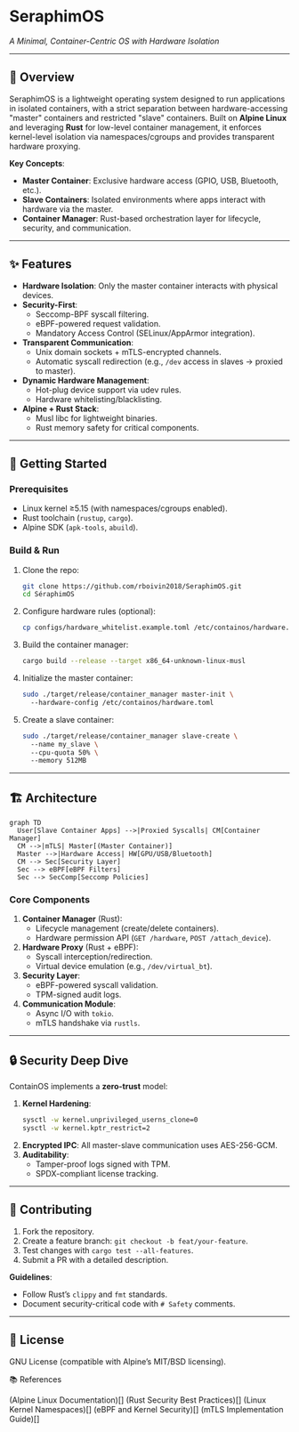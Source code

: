# SeraphimOS  
*A Minimal, Container-Centric OS with Hardware Isolation*  

---

## 📖 Overview  
SeraphimOS is a lightweight operating system designed to run applications in isolated containers, with a strict separation between hardware-accessing "master" containers and restricted "slave" containers. Built on **Alpine Linux** and leveraging **Rust** for low-level container management, it enforces kernel-level isolation via namespaces/cgroups and provides transparent hardware proxying.  

**Key Concepts**:  
- **Master Container**: Exclusive hardware access (GPIO, USB, Bluetooth, etc.).  
- **Slave Containers**: Isolated environments where apps interact with hardware via the master.  
- **Container Manager**: Rust-based orchestration layer for lifecycle, security, and communication.  

---

## ✨ Features  
- **Hardware Isolation**: Only the master container interacts with physical devices.  
- **Security-First**:  
  - Seccomp-BPF syscall filtering.  
  - eBPF-powered request validation.  
  - Mandatory Access Control (SELinux/AppArmor integration).  
- **Transparent Communication**:  
  - Unix domain sockets + mTLS-encrypted channels.  
  - Automatic syscall redirection (e.g., `/dev` access in slaves → proxied to master).  
- **Dynamic Hardware Management**:  
  - Hot-plug device support via udev rules.  
  - Hardware whitelisting/blacklisting.  
- **Alpine + Rust Stack**:  
  - Musl libc for lightweight binaries.  
  - Rust memory safety for critical components.  

---

## 🚀 Getting Started  

### Prerequisites  
- Linux kernel ≥5.15 (with namespaces/cgroups enabled).  
- Rust toolchain (`rustup`, `cargo`).  
- Alpine SDK (`apk-tools`, `abuild`).  

### Build & Run  
1. Clone the repo:  
   ```bash  
   git clone https://github.com/rboivin2018/SeraphimOS.git  
   cd SéraphimOS
   ```  

2. Configure hardware rules (optional):  
   ```bash  
   cp configs/hardware_whitelist.example.toml /etc/containos/hardware.toml  
   ```  

3. Build the container manager:  
   ```bash  
   cargo build --release --target x86_64-unknown-linux-musl  
   ```  

4. Initialize the master container:  
   ```bash  
   sudo ./target/release/container_manager master-init \  
     --hardware-config /etc/containos/hardware.toml  
   ```  

5. Create a slave container:  
   ```bash  
   sudo ./target/release/container_manager slave-create \  
     --name my_slave \  
     --cpu-quota 50% \  
     --memory 512MB  
   ```  

---

## 🏗️ Architecture  
```mermaid  
graph TD  
  User[Slave Container Apps] -->|Proxied Syscalls| CM[Container Manager]  
  CM -->|mTLS| Master[(Master Container)]  
  Master -->|Hardware Access| HW[GPU/USB/Bluetooth]  
  CM --> Sec[Security Layer]  
  Sec --> eBPF[eBPF Filters]  
  Sec --> SecComp[Seccomp Policies]  
```  

### Core Components  
1. **Container Manager** (Rust):  
   - Lifecycle management (create/delete containers).  
   - Hardware permission API (`GET /hardware`, `POST /attach_device`).  
2. **Hardware Proxy** (Rust + eBPF):  
   - Syscall interception/redirection.  
   - Virtual device emulation (e.g., `/dev/virtual_bt`).  
3. **Security Layer**:  
   - eBPF-powered syscall validation.  
   - TPM-signed audit logs.  
4. **Communication Module**:  
   - Async I/O with `tokio`.  
   - mTLS handshake via `rustls`.  

---

## 🔒 Security Deep Dive  
ContainOS implements a **zero-trust** model:  
1. **Kernel Hardening**:  
   ```bash  
   sysctl -w kernel.unprivileged_userns_clone=0  
   sysctl -w kernel.kptr_restrict=2  
   ```  
2. **Encrypted IPC**: All master-slave communication uses AES-256-GCM.  
3. **Auditability**:  
   - Tamper-proof logs signed with TPM.  
   - SPDX-compliant license tracking.  

---

## 🤝 Contributing  
1. Fork the repository.  
2. Create a feature branch: `git checkout -b feat/your-feature`.  
3. Test changes with `cargo test --all-features`.  
4. Submit a PR with a detailed description.  

**Guidelines**:  
- Follow Rust’s `clippy` and `fmt` standards.  
- Document security-critical code with `# Safety` comments.  

---

## 📜 License  
GNU License  (compatible with Alpine’s MIT/BSD licensing).

📚 References

(Alpine Linux Documentation)[]
(Rust Security Best Practices)[]
(Linux Kernel Namespaces)[]
(eBPF and Kernel Security)[]
(mTLS Implementation Guide)[]
